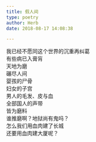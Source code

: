 ```yaml
---  
title: 假人间  
type: poetry  
author: Herb  
date: 2018-08-17 14:08:38  

---  
```

我已经不愿同这个世界的沉重再纠葛  
有些病已入膏肓  
天地为磨  
碾尽人间    
婴孩的尸骨  
妇女的子宫  
男人的毛发、皮与血  
全部国人的声带  
皆为磨料    
谁推磨啊？地狱尚有鬼吗？  
怎么我们用血肉建了长城  
还要用血肉建大厦呢？